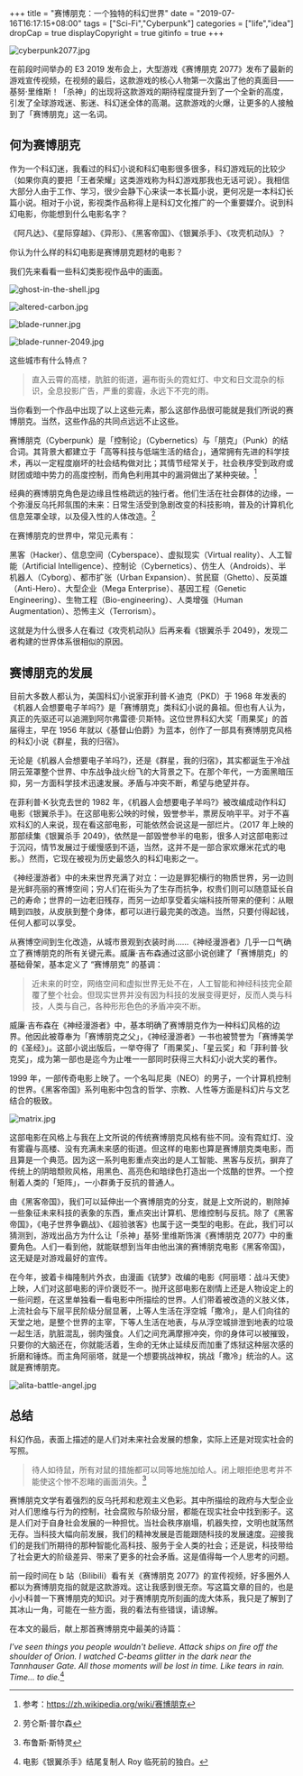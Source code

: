 +++
title = "赛博朋克：一个独特的科幻世界"
date = "2019-07-16T16:17:15+08:00"
tags = ["Sci-Fi","Cyberpunk"]
categories = ["life","idea"]
dropCap = true
displayCopyright = true
gitinfo = true
+++

![cyberpunk2077.jpg](/images/cyberpunk2077.jpg "游戏《赛博朋克 2077》 基努·里维斯")

在前段时间举办的 E3 2019 发布会上，大型游戏《赛博朋克 2077》发布了最新的游戏宣传视频，在视频的最后，这款游戏的核心人物第一次露出了他的真面目——基努·里维斯！「杀神」的出现将这款游戏的期待程度提升到了一个全新的高度，引发了全球游戏迷、影迷、科幻迷全体的高潮。这款游戏的火爆，让更多的人接触到了「赛博朋克」这一名词。

## 何为赛博朋克

作为一个科幻迷，我看过的科幻小说和科幻电影很多很多，科幻游戏玩的比较少（如果你真的要把「王者荣耀」这类游戏称为科幻游戏那我也无话可说）。我相信大部分人由于工作、学习，很少会静下心来读一本长篇小说，更何况是一本科幻长篇小说。相对于小说，影视类作品称得上是科幻文化推广的一个重要媒介。说到科幻电影，你能想到什么电影名字？

《阿凡达》、《星际穿越》、《异形》、《黑客帝国》、《银翼杀手》、《攻壳机动队》？

你认为什么样的科幻电影是赛博朋克题材的电影？

我们先来看看一些科幻类影视作品中的画面。

![ghost-in-the-shell.jpg](/images/ghost-in-the-shell.jpg "电影《攻壳机动队》")

![altered-carbon.jpg](/images/altered-carbon.jpg "美剧《副本》")

![blade-runner.jpg](/images/blade-runner.jpg "电影《银翼杀手》")

![blade-runner-2049.jpg](/images/blade-runner-2049.jpg "电影《银翼杀手 2049》")

这些城市有什么特点？

> 直入云霄的高楼，肮脏的街道，遍布街头的霓虹灯、中文和日文混杂的标识，全息投影广告，严重的雾霾，永远下不完的雨。

当你看到一个作品中出现了以上这些元素，那么这部作品很可能就是我们所说的赛博朋克。当然，这些作品的共同点远远不止这些。

赛博朋克（Cyberpunk）是「控制论」（Cybernetics）与「朋克」（Punk）的结合词。其背景大都建立于「高等科技与低端生活的结合」，通常拥有先进的科学技术，再以一定程度崩坏的社会结构做对比；其情节经常关于，社会秩序受到政府或财团或暗中势力的高度控制，而角色利用其中的漏洞做出了某种突破。[^1]

经典的赛博朋克角色是边缘且性格疏远的独行者。他们生活在社会群体的边缘，一个弥漫反乌托邦氛围的未来：日常生活受到急剧改变的科技影响，普及的计算机化信息笼罩全球，以及侵入性的人体改造。[^2]

在赛博朋克的世界中，常见元素有：

黑客（Hacker）、信息空间（Cyberspace）、虚拟现实（Virtual reality）、人工智能（Artificial Intelligence）、控制论（Cybernetics）、仿生人（Androids）、半机器人（Cyborg）、都市扩张（Urban Expansion）、贫民窟（Ghetto）、反英雄（Anti-Hero）、大型企业（Mega Enterprise）、基因工程（Genetic Engineering）、生物工程（Bio-engineering）、人类增强（Human Augmentation）、恐怖主义（Terrorism）。

这就是为什么很多人在看过《攻壳机动队》后再来看《银翼杀手 2049》，发现二者构建的世界体系很相似的原因。

## 赛博朋克的发展

目前大多数人都认为，美国科幻小说家菲利普·K·迪克（PKD）于 1968 年发表的《机器人会想要电子羊吗?》是「赛博朋克」类科幻小说的鼻祖。但也有人认为，真正的先驱还可以追溯到阿尔弗雷德·贝斯特。这位世界科幻大奖「雨果奖」的首届得主，早在 1956 年就以《基督山伯爵》为蓝本，创作了一部具有赛博朋克风格的科幻小说《群星，我的归宿》。

无论是《机器人会想要电子羊吗?》，还是《群星，我的归宿》，其实都诞生于冷战阴云笼罩整个世界、中东战争战火纷飞的大背景之下。在那个年代，一方面黑暗压抑，另一方面科学技术迅速发展。矛盾与冲突不断，希望与绝望并存。

在菲利普·K·狄克去世的 1982 年，《机器人会想要电子羊吗?》被改编成动作科幻电影《银翼杀手》。在这部电影公映的时候，毁誉参半，票房反响平平。对于不喜欢科幻的人来说，现在看这部电影，可能依然会说这是一部烂片。（2017 年上映的那部续集《银翼杀手 2049》，依然是一部毁誉参半的电影，很多人对这部电影过于沉闷，情节发展过于缓慢感到不适，当然，这并不是一部合家欢爆米花式的电影。）然而，它现在被视为历史最悠久的科幻电影之一。

《神经漫游者》中的未来世界充满了对立：一边是罪犯横行的物质世界，另一边则是光鲜亮丽的赛博空间；穷人们在街头为了生存而抗争，权贵们则可以随意延长自己的寿命；世界的一边老旧残存，而另一边却享受着尖端科技所带来的便利：从眼睛到四肢，从皮肤到整个身体，都可以进行最完美的改造。当然，只要付得起钱，任何人都可以享受。

从赛博空间到生化改造，从城市景观到衣装时尚……《神经漫游者》几乎一口气确立了赛博朋克的所有关键元素。威廉·吉布森通过这部小说创建了「赛博朋克」的基础骨架，基本定义了 “赛博朋克” 的基调：

> 近未来的时空，网络空间和虚拟世界无处不在，人工智能和神经科技完全颠覆了整个社会。但现实世界并没有因为科技的发展变得更好，反而人类与科技，人类与自己，各种形形色色的矛盾冲突不断。

威廉·吉布森在《神经漫游者》中，基本明确了赛博朋克作为一种科幻风格的边界。他因此被尊奉为「赛博朋克之父」，《神经漫游者》一书也被赞誉为「赛博美学的《圣经》」。这部小说出版后，一举夺得了「雨果奖」、「星云奖」和「菲利普·狄克奖」，成为第一部也是迄今为止唯一一部同时获得三大科幻小说大奖的著作。

1999 年，一部传奇电影上映了。一个名叫尼奥（NEO）的男子，一个计算机控制的世界。《黑客帝国》系列电影中包含的哲学、宗教、人性等方面是科幻片与文艺结合的极致。

![matrix.jpg](/images/matrix.jpg "电影《黑客帝国》")

这部电影在风格上与我在上文所说的传统赛博朋克风格有些不同。没有霓虹灯、没有雾霾与高楼、没有充满未来感的街道。但这样的电影也算是赛博朋克类电影，而且算是一个典范。因为这一系列电影重点突出的是人工智能、黑客与反抗，摒弃了传统上的阴暗颓败风格，用黑色、高亮色和暗绿色打造出一个炫酷的世界。一个控制着人类的「矩阵」，一小群勇于反抗的普通人。

由《黑客帝国》，我们可以延伸出一个赛博朋克的分支，就是上文所说的，剔除掉一些象征未来科技的表象的东西，重点突出计算机、思维控制与反抗。除了《黑客帝国》，《电子世界争霸战》、《超验骇客》也属于这一类型的电影。在此，我们可以猜测到，游戏出品方为什么让「杀神」基努·里维斯饰演《赛博朋克 2077》中的重要角色。人们一看到他，就能联想到当年由他出演的赛博朋克电影《黑客帝国》，这无疑是对游戏最好的宣传。

在今年，披着卡梅隆制片外衣，由漫画《铳梦》改编的电影《阿丽塔：战斗天使》上映，人们对这部电影的评价褒贬不一。抛开这部电影在剧情上还是人物设定上的一些问题，在这里单独看一看电影中所描绘的世界。人们带着被改造的义肢义体，上流社会与下层平民阶级分层显著，上等人生活在浮空城「撒冷」，是人们向往的天堂之地，是整个世界的主宰，下等人生活在地表，与从浮空城排泄到地表的垃圾一起生活，肮脏混乱，弱肉强食。人们之间充满摩擦冲突，你的身体可以被摧毁，只要你的大脑还在，你就能活着，生命的无休止延续反而加重了炼狱这种层次感的折磨和锤炼。而主角阿丽塔，就是一个想要挑战神权，挑战「撒冷」统治的人。这就是赛博朋克。

![alita-battle-angel.jpg](/images/alita-battle-angel.jpg "电影《阿丽塔：战斗天使》")

## 总结

科幻作品，表面上描述的是人们对未来社会发展的想象，实际上还是对现实社会的写照。

> 待人如待鼠，所有对鼠的措施都可以同等地施加给人。闭上眼拒绝思考并不能使这个惨不忍睹的画面消失。[^3]

赛博朋克文学有着强烈的反乌托邦和悲观主义色彩。其中所描绘的政府与大型企业对人们思维与行为的控制，社会腐败与阶级分层，都能在现实社会中找到影子。这是人们对于自身社会发展的一种担忧。当社会秩序崩塌，机器失控，文明也就荡然无存。当科技大幅向前发展，我们的精神发展是否能跟随科技的发展速度。迎接我们的是我们所期待的那种智能化高科技、服务于全人类的社会；还是说，科技带给了社会更大的阶级差异、带来了更多的社会矛盾。这是值得每一个人思考的问题。

前一段时间在 b 站（Bilibili）看有关《赛博朋克 2077》的宣传视频，好多圈外人都以为赛博朋克指的就是这款游戏。这让我感到很无奈。写这篇文章的目的，也是小小科普一下赛博朋克的知识。对于赛博朋克所刻画的庞大体系，我只是了解到了其冰山一角，可能在一些方面，我的看法有些错误，请谅解。

在本文的最后，献上那首赛博朋克中最美的诗篇：

*I've seen things you people wouldn't believe. Attack ships on fire off the shoulder of Orion. I watched C-beams glitter in the dark near the Tannhauser Gate. All those moments will be lost in time. Like tears in rain. Time... to die.*[^4]

[^1]: 参考：<https://zh.wikipedia.org/wiki/赛博朋克>
[^2]: 劳仑斯·普尔森
[^3]: 布鲁斯·斯特灵
[^4]: 电影《银翼杀手》结尾复制人 Roy 临死前的独白。